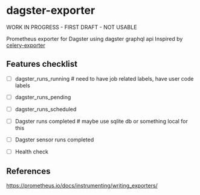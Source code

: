# dagster-exporter

WORK IN PROGRESS - FIRST DRAFT - NOT USABLE

Prometheus exporter for Dagster using dagster graphql api
Inspired by [celery-exporter](https://github.com/danihodovic/celery-exporter)

## Features checklist

- [ ] dagster_runs_running # need to have job related labels, have user code labels
- [ ] dagster_runs_pending
- [ ] dagster_runs_scheduled
- [ ] Dagster runs completed # maybe use sqlite db or something local for this
- [ ] Dagster sensor runs completed

- [ ] Health check

## References

https://prometheus.io/docs/instrumenting/writing_exporters/
